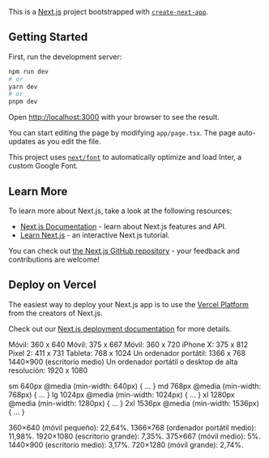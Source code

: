 This is a [Next.js](https://nextjs.org/) project bootstrapped with [`create-next-app`](https://github.com/vercel/next.js/tree/canary/packages/create-next-app).

## Getting Started

First, run the development server:

```bash
npm run dev
# or
yarn dev
# or
pnpm dev
```

Open [http://localhost:3000](http://localhost:3000) with your browser to see the result.

You can start editing the page by modifying `app/page.tsx`. The page auto-updates as you edit the file.

This project uses [`next/font`](https://nextjs.org/docs/basic-features/font-optimization) to automatically optimize and load Inter, a custom Google Font.

## Learn More

To learn more about Next.js, take a look at the following resources:

- [Next.js Documentation](https://nextjs.org/docs) - learn about Next.js features and API.
- [Learn Next.js](https://nextjs.org/learn) - an interactive Next.js tutorial.

You can check out [the Next.js GitHub repository](https://github.com/vercel/next.js/) - your feedback and contributions are welcome!

## Deploy on Vercel

The easiest way to deploy your Next.js app is to use the [Vercel Platform](https://vercel.com/new?utm_medium=default-template&filter=next.js&utm_source=create-next-app&utm_campaign=create-next-app-readme) from the creators of Next.js.

Check out our [Next.js deployment documentation](https://nextjs.org/docs/deployment) for more details.

Móvil: 360 x 640
Móvil: 375 x 667
Móvil: 360 x 720
iPhone X: 375 x 812
Pixel 2: 411 x 731
Tableta: 768 x 1024
Un ordenador portátil: 1366 x 768
1440×900 (escritorio medio)
Un ordenador portátil o desktop de alta resolución: 1920 x 1080

sm 640px @media (min-width: 640px) { ... }
md 768px @media (min-width: 768px) { ... }
lg 1024px @media (min-width: 1024px) { ... }
xl 1280px @media (min-width: 1280px) { ... }
2xl 1536px @media (min-width: 1536px) { ... }

360×640 (móvil pequeño): 22,64%.
1366×768 (ordenador portátil medio): 11,98%.
1920×1080 (escritorio grande): 7,35%.
375×667 (móvil medio): 5%.
1440×900 (escritorio medio): 3,17%.
720×1280 (móvil grande): 2,74%.
